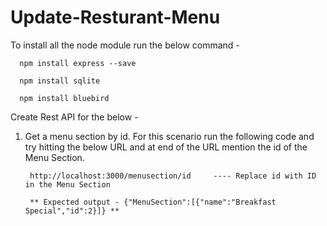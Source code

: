 # Update-Resturant-Menu

To install all the node module run the below command - 

      npm install express --save

      npm install sqlite

      npm install bluebird


Create Rest API for the below - 

 1) Get a menu section by id. For this scenario run the following code and try hitting the below URL and at end of the URL mention the id of the Menu Section.
         
         http://localhost:3000/menusection/id     ---- Replace id with ID in the Menu Section
         
         ** Expected output - {"MenuSection":[{"name":"Breakfast Special","id":2}]} **




